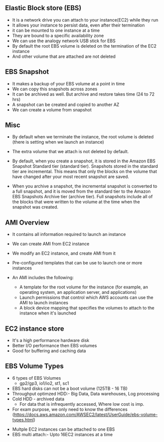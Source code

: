 
## Elastic Block store (EBS)
* It is a network drive you can attach to your instance(EC2) while they run
* It allows your instance to persist data, even after their termination
* it can be mounted to one instance at a time
* They are bound to a specific availability zone
* We can use the analogy network USB stick for EBS
* By default the root EBS volume is deleted on the termination of the EC2 instance
* And other volume that are attached are not deleted

## EBS Snapshot
* It makes a backup of your EBS volume at a point in time
* We can copy this snapshots across zones
* It can be archived as well. But archive and restore takes time (24 to 72 hrs)
* A snapshot can be created and copied to another AZ
* We can create a volume from snapshot


## Misc
- By default when we terminate the instance, the root volume is deleted (there is setting when we launch an instance)
- The extra volume that we attach is not deleted by default.

- By default, when you create a snapshot, it is stored in the Amazon EBS Snapshot Standard tier (standard tier). Snapshots stored in the standard tier are incremental. This means that only the blocks on the volume that have changed after your most recent snapshot are saved.
- When you archive a snapshot, the incremental snapshot is converted to a full snapshot, and it is moved from the standard tier to the Amazon EBS Snapshots Archive tier (archive tier). Full snapshots include all of the blocks that were written to the volume at the time when the snapshot was created.



## AMI Overview
* It contains all information required to launch an instance
* We can create AMI from EC2 instance
* We modify an EC2 instance, and create AMI from it
* Pre-configured templates that can be use to launch one or more instances
* An AMI includes the following:

    * A template for the root volume for the instance (for example, an operating system, an application server, and applications)
    * Launch permissions that control which AWS accounts can use the AMI to launch instances
    * A block device mapping that specifies the volumes to attach to the instance when it's launched

## EC2 instance store
* It's a high performance hardware disk
* Better I/O performance then EBS volumes
* Good for buffering and caching data


## EBS Volume Types
* 6 types of EBS Volumes
  * gp2/gp3, io1/io2, st1, sc1
* EBS hard disks can not be a boot volume (125TB - 16 TB)
* Throughput optimzed HDD:- Big Data, Data warehouses, Log processing 
* Cold HDD - archived data 
   * For data that is infrequently accessed,  Where low cost is imp. 
 * For exam purpose, we only need to know the differences (https://docs.aws.amazon.com/AWSEC2/latest/UserGuide/ebs-volume-types.html)

- Multple EC2 instances can be attached to one EBS
- EBS multi attach:- Upto 16EC2 instances at a time

